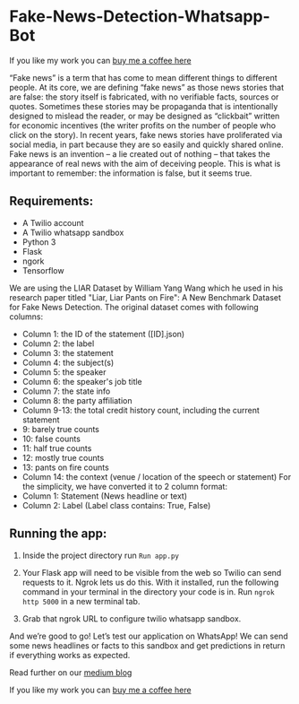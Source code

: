 # Fake-News-Detection-Whatsapp-Bot
If you like my work you can [buy me a coffee here](https://buymeacoffee.com/ayushbasral)

“Fake news” is a term that has come to mean different things to different people. At its core, we are defining
“fake news” as those news stories that are false: the story itself is fabricated, with no verifiable facts, sources
or quotes. Sometimes these stories may be propaganda that is intentionally designed to mislead the reader, or
may be designed as “clickbait” written for economic incentives (the writer profits on the number of people
who click on the story). In recent years, fake news stories have proliferated via social media, in part because
they are so easily and quickly shared online.
Fake news is an invention – a lie created out of nothing – that takes the appearance of real news with the aim
of deceiving people. This is what is important to remember: the information is false, but it seems true.

Requirements:
-------------

- A Twilio account
- A Twilio whatsapp sandbox
- Python 3
- Flask
- ngork
- Tensorflow


We are using the LIAR Dataset by William Yang Wang which he used in his research paper titled "Liar, Liar
Pants on Fire": A New Benchmark Dataset for Fake News Detection.
The original dataset comes with following columns:
- Column 1: the ID of the statement ([ID].json)
- Column 2: the label
- Column 3: the statement
- Column 4: the subject(s)
- Column 5: the speaker
- Column 6: the speaker's job title
- Column 7: the state info
- Column 8: the party affiliation
- Column 9-13: the total credit history count, including the current statement
- 9: barely true counts
- 10: false counts
- 11: half true counts
- 12: mostly true counts
- 13: pants on fire counts
- Column 14: the context (venue / location of the speech or statement)
For the simplicity, we have converted it to 2 column format:
- Column 1: Statement (News headline or text)
- Column 2: Label (Label class contains: True, False)

Running the app:
----------------

1. Inside the project directory run `Run app.py`

2. Your Flask app will need to be visible from the web so Twilio can send requests to it. Ngrok lets us do this. With it installed, run the following command in your terminal in the directory your code is in. Run `ngrok http 5000` in a new terminal tab.

3. Grab that ngrok URL to configure twilio whatsapp sandbox.


And we’re good to go! Let’s test our application on WhatsApp! We can send some news headlines or facts to this sandbox and get predictions in return if everything works as expected.

Read further on our [medium blog](https://ayushbasral.medium.com/fake-news-detection-whatsapp-bot-16eec216f521)

If you like my work you can [buy me a coffee here](https://buymeacoffee.com/ayushbasral)
